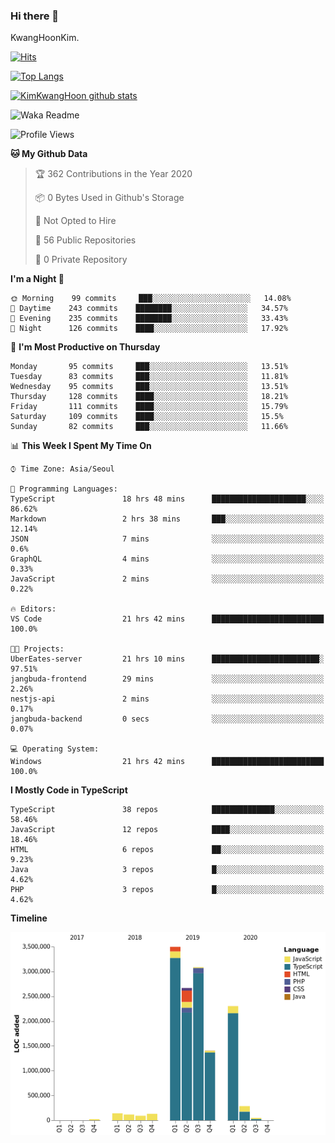 ### Hi there 👋

KwangHoonKim.

[![Hits](https://hits.seeyoufarm.com/api/count/incr/badge.svg?url=https%3A%2F%2Fgithub.com%2Frhkdgns95)](https://hits.seeyoufarm.com)  

[![Top Langs](https://github-readme-stats.vercel.app/api/top-langs/?username=rhkdgns95&layout=compact)](https://github.com/anuraghazra/github-readme-stats)   

[![KimKwangHoon github stats](https://github-readme-stats.vercel.app/api?username=rhkdgns95&show_icons=true)](https://github.com/anuraghazra/github-readme-stats)  



<!--
**rhkdgns95/rhkdgns95** is a ✨ _special_ ✨ repository because its `README.md` (this file) appears on your GitHub profile.

Here are some ideas to get you started:

- 🔭 I’m currently working on ...
- 🌱 I’m currently learning ...
- 👯 I’m looking to collaborate on ...
- 🤔 I’m looking for help with ...
- 💬 Ask me about ...
- 📫 How to reach me: ...
- 😄 Pronouns: ...
- ⚡ Fun fact: ...
-->



![Waka Readme](https://github.com/rhkdgns95/rhkdgns95/workflows/Waka%20Readme/badge.svg)
<!--START_SECTION:waka-->
![Profile Views](http://img.shields.io/badge/Profile%20Views-39-blue)

**🐱 My Github Data** 

> 🏆 362 Contributions in the Year 2020
 > 
> 📦 0 Bytes Used in Github's Storage 
 > 
> 🚫 Not Opted to Hire
 > 
> 📜 56 Public Repositories
 > 
> 🔑 0 Private Repository 
 > 
**I'm a Night 🦉** 

```text
🌞 Morning    99 commits     ███░░░░░░░░░░░░░░░░░░░░░░   14.08% 
🌆 Daytime    243 commits    ████████░░░░░░░░░░░░░░░░░   34.57% 
🌃 Evening    235 commits    ████████░░░░░░░░░░░░░░░░░   33.43% 
🌙 Night      126 commits    ████░░░░░░░░░░░░░░░░░░░░░   17.92%

```
📅 **I'm Most Productive on Thursday** 

```text
Monday       95 commits     ███░░░░░░░░░░░░░░░░░░░░░░   13.51% 
Tuesday      83 commits     ███░░░░░░░░░░░░░░░░░░░░░░   11.81% 
Wednesday    95 commits     ███░░░░░░░░░░░░░░░░░░░░░░   13.51% 
Thursday     128 commits    ████░░░░░░░░░░░░░░░░░░░░░   18.21% 
Friday       111 commits    ████░░░░░░░░░░░░░░░░░░░░░   15.79% 
Saturday     109 commits    ████░░░░░░░░░░░░░░░░░░░░░   15.5% 
Sunday       82 commits     ███░░░░░░░░░░░░░░░░░░░░░░   11.66%

```


📊 **This Week I Spent My Time On** 

```text
⌚︎ Time Zone: Asia/Seoul

💬 Programming Languages: 
TypeScript               18 hrs 48 mins      █████████████████████░░░░   86.62% 
Markdown                 2 hrs 38 mins       ███░░░░░░░░░░░░░░░░░░░░░░   12.14% 
JSON                     7 mins              ░░░░░░░░░░░░░░░░░░░░░░░░░   0.6% 
GraphQL                  4 mins              ░░░░░░░░░░░░░░░░░░░░░░░░░   0.33% 
JavaScript               2 mins              ░░░░░░░░░░░░░░░░░░░░░░░░░   0.22%

🔥 Editors: 
VS Code                  21 hrs 42 mins      █████████████████████████   100.0%

🐱‍💻 Projects: 
UberEates-server         21 hrs 10 mins      ████████████████████████░   97.51% 
jangbuda-frontend        29 mins             ░░░░░░░░░░░░░░░░░░░░░░░░░   2.26% 
nestjs-api               2 mins              ░░░░░░░░░░░░░░░░░░░░░░░░░   0.17% 
jangbuda-backend         0 secs              ░░░░░░░░░░░░░░░░░░░░░░░░░   0.07%

💻 Operating System: 
Windows                  21 hrs 42 mins      █████████████████████████   100.0%

```

**I Mostly Code in TypeScript** 

```text
TypeScript               38 repos            ██████████████░░░░░░░░░░░   58.46% 
JavaScript               12 repos            ████░░░░░░░░░░░░░░░░░░░░░   18.46% 
HTML                     6 repos             ██░░░░░░░░░░░░░░░░░░░░░░░   9.23% 
Java                     3 repos             █░░░░░░░░░░░░░░░░░░░░░░░░   4.62% 
PHP                      3 repos             █░░░░░░░░░░░░░░░░░░░░░░░░   4.62%

```


**Timeline**

![Chart not found](https://github.com/rhkdgns95/rhkdgns95/blob/master/charts/bar_graph.png) 


<!--END_SECTION:waka-->
